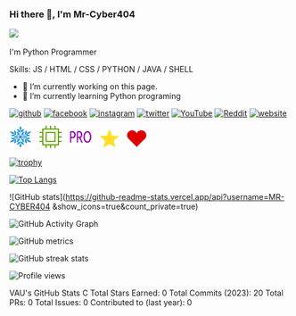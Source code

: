 ### Hi there 👋, I'm Mr-Cyber404
![]([github]/images/icon.png )

I'm Python Programmer 

Skills: JS / HTML / CSS / PYTHON / JAVA / SHELL 

- 🔭 I’m currently working on this page. 
- 🌱 I’m currently learning Python programing 


[<img src='https://cdn.jsdelivr.net/npm/simple-icons@3.0.1/icons/github.svg' alt='github' height='40'>](https://github.com/MR-CYBER404 )  [<img src='https://cdn.jsdelivr.net/npm/simple-icons@3.0.1/icons/facebook.svg' alt='facebook' height='40'>](https://www.facebook.com/MR-CYBER404)  [<img src='https://cdn.jsdelivr.net/npm/simple-icons@3.0.1/icons/instagram.svg' alt='instagram' height='40'>](https://www.instagram.com/md_masud_rana_98/)  [<img src='https://cdn.jsdelivr.net/npm/simple-icons@3.0.1/icons/twitter.svg' alt='twitter' height='40'>](https://twitter.com/Error )  [<img src='https://cdn.jsdelivr.net/npm/simple-icons@3.0.1/icons/youtube.svg' alt='YouTube' height='40'>](https://www.youtube.com/channel/Error )  [<img src='https://cdn.jsdelivr.net/npm/simple-icons@3.0.1/icons/reddit.svg' alt='Reddit' height='40'>](https://www.reddit.com/user/Haha )  [<img src='https://cdn.jsdelivr.net/npm/simple-icons@3.0.1/icons/icloud.svg' alt='website' height='40'>](Error )  

<a href='https://archiveprogram.github.com/'><img src='https://raw.githubusercontent.com/acervenky/animated-github-badges/master/assets/acbadge.gif' width='40' height='40'></a> <a href='https://docs.github.com/en/developers'><img src='https://raw.githubusercontent.com/acervenky/animated-github-badges/master/assets/devbadge.gif' width='40' height='40'></a> <a href='https://github.com/pricing'><img src='https://raw.githubusercontent.com/acervenky/animated-github-badges/master/assets/pro.gif' width='40' height='40'></a> <a href='https://stars.github.com/'><img src='https://raw.githubusercontent.com/acervenky/animated-github-badges/master/assets/starbadge.gif' width='35' height='35'></a> <a href='https://docs.github.com/en/github/supporting-the-open-source-community-with-github-sponsors'><img src='https://raw.githubusercontent.com/acervenky/animated-github-badges/master/assets/sponsorbadge.gif' width='35' height='35'></a> 

[![trophy](https://github-profile-trophy.vercel.app/?username=MR-CYBER404 )](https://github.com/ryo-ma/github-profile-trophy)

[![Top Langs](https://github-readme-stats.vercel.app/api/top-langs/?username=MR-CYBER404 )](https://github.com/anuraghazra/github-readme-stats)

![GitHub stats](https://github-readme-stats.vercel.app/api?username=MR-CYBER404 &show_icons=true&count_private=true)  

![GitHub Activity Graph](https://activity-graph.herokuapp.com/graph?username=MR-CYBER404 )  

![GitHub metrics](https://metrics.lecoq.io/MR-CYBER404 )  

![GitHub streak stats](https://streak-stats.demolab.com/?user=MR-CYBER404 )  

![Profile views](https://gpvc.arturio.dev/MR-CYBER404 )  


VAU's GitHub Stats
C
Total Stars Earned:
0
Total Commits (2023):
20
Total PRs:
0
Total Issues:
0
Contributed to (last year):
0
